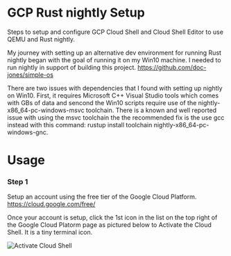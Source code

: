 # GCP Rust nightly Setup
Steps to setup and configure GCP Cloud Shell and Cloud Shell Editor to use QEMU and Rust nightly.  
  
  
My journey with setting up an alternative dev environment for running Rust nightly began with the goal of running it on my Win10 machine. I needed to run nightly in support of building this project.  https://github.com/doc-jones/simple-os  
  
There are two issues with dependencies that I found with setting up nightly on Win10. First, it requires Microsoft C++ Visual Studio tools which comes with GBs of data and sencond the Win10 scripts require use of the nightly-x86_64-pc-windows-msvc toolchain.  There is a known and well reported issue with using the msvc toolchain the the recommended fix is the use gcc instead with this command:  rustup install toolchain nightly-x86_64-pc-windows-gnc.  

# Usage  

### Step 1  

Setup an account using the free tier of the Google Cloud Platform. https://cloud.google.com/free/  

Once your account is setup, click the 1st icon in the list on the top right of the Google Cloud Platorm page as pictured below to Activate the Cloud Shell. It is a tiny terminal icon.  

![Activate Cloud Shell](https://user-images.githubusercontent.com/37349558/107147554-b3b64600-691c-11eb-8fd2-0b576af2da11.png)



